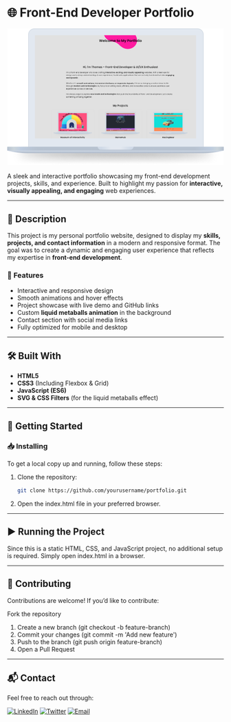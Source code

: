 # 🌐 Front-End Developer Portfolio  
![Portfolio Screenshot](images/Portfolio-MacbookPro.png)  

A sleek and interactive portfolio showcasing my front-end development projects, skills, and experience. Built to highlight my passion for **interactive, visually appealing, and engaging** web experiences.  

---

## 📖 **Description**  
This project is my personal portfolio website, designed to display my **skills, projects, and contact information** in a modern and responsive format. The goal was to create a dynamic and engaging user experience that reflects my expertise in **front-end development**.  

### 🔹 **Features**  
- Interactive and responsive design  
- Smooth animations and hover effects  
- Project showcase with live demo and GitHub links  
- Custom **liquid metaballs animation** in the background  
- Contact section with social media links  
- Fully optimized for mobile and desktop  

---

## 🛠️ **Built With**  
- **HTML5**  
- **CSS3** (Including Flexbox & Grid)  
- **JavaScript (ES6)**  
- **SVG & CSS Filters** (for the liquid metaballs effect)  

---

## 🚀 **Getting Started**  

### 📥 Installing  
To get a local copy up and running, follow these steps:  

1. Clone the repository:  
   ```sh
   git clone https://github.com/yourusername/portfolio.git
2. Open the index.html file in your preferred browser.

---

## ▶️ Running the Project
Since this is a static HTML, CSS, and JavaScript project, no additional setup is required. Simply open index.html in a browser.

---

## 🤝 Contributing
Contributions are welcome! If you’d like to contribute:

Fork the repository
1. Create a new branch (git checkout -b feature-branch)
2. Commit your changes (git commit -m 'Add new feature')
3. Push to the branch (git push origin feature-branch)
4. Open a Pull Request

---

## 📬 Contact
Feel free to reach out through:

[![LinkedIn](https://img.shields.io/badge/-LinkedIn-blue?style=flat&logo=Linkedin&logoColor=white)](https://linkedin.com/in/bjørn-thomas-torvund-723189a7)
[![Twitter](https://img.shields.io/badge/-Twitter-blue?style=flat&logo=twitter&logoColor=white)](https://twitter.com/thomastorvund)
[![Email](https://img.shields.io/badge/Email-D14836?style=flat&logo=gmail&logoColor=white)](mailto:bjorn.thomas.torvund@gmail.com)
